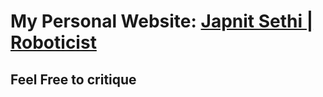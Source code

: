 # My Personal Website: [Japnit Sethi | Roboticist](https://japsethi.github.io)

## Feel Free to critique 

